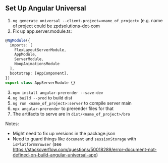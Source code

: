 
## Set Up Angular Universal

1. `ng generate universal --client-project=<name_of_project>` (e.g. name of project could be zpdsolutions-dot-com
2. Fix up app.server.module.ts:
```ts
@NgModule({
  imports: [
    FlexLayoutServerModule,
    AppModule,
    ServerModule,
    NoopAnimationsModule
  ],
  bootstrap: [AppComponent],
})
export class AppServerModule {}
```
3. `npm install angular-prerender --save-dev`
4. `ng build --prod` to build dist
5. `ng run <name_of_project>:server` to compile server main
6. `npx angular-prerender` to prerender files for that
7. The artifacts to serve are in `dist/<name_of_project>/bro`

Notes:
- Might need to fix up versions in the package.json
- Need to guard things like `document` and `sessionStorage` with `isPlatformBrowser` (see https://stackoverflow.com/questions/50018289/error-document-not-defined-on-build-angular-universal-app)

